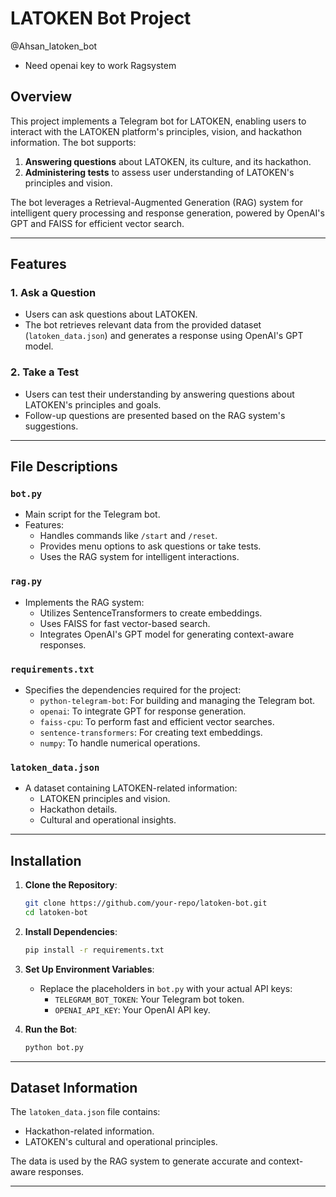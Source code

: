# LATOKEN Bot Project
@Ahsan_latoken_bot
- Need openai key to work Ragsystem
## Overview
This project implements a Telegram bot for LATOKEN, enabling users to interact with the LATOKEN platform's principles, vision, and hackathon information. The bot supports:

1. **Answering questions** about LATOKEN, its culture, and its hackathon.
2. **Administering tests** to assess user understanding of LATOKEN's principles and vision.

The bot leverages a Retrieval-Augmented Generation (RAG) system for intelligent query processing and response generation, powered by OpenAI's GPT and FAISS for efficient vector search.

---

## Features

### 1. Ask a Question
- Users can ask questions about LATOKEN.
- The bot retrieves relevant data from the provided dataset (`latoken_data.json`) and generates a response using OpenAI's GPT model.

### 2. Take a Test
- Users can test their understanding by answering questions about LATOKEN's principles and goals.
- Follow-up questions are presented based on the RAG system's suggestions.

---

## File Descriptions

### `bot.py`
- Main script for the Telegram bot.
- Features:
  - Handles commands like `/start` and `/reset`.
  - Provides menu options to ask questions or take tests.
  - Uses the RAG system for intelligent interactions.

### `rag.py`
- Implements the RAG system:
  - Utilizes SentenceTransformers to create embeddings.
  - Uses FAISS for fast vector-based search.
  - Integrates OpenAI's GPT model for generating context-aware responses.

### `requirements.txt`
- Specifies the dependencies required for the project:
  - `python-telegram-bot`: For building and managing the Telegram bot.
  - `openai`: To integrate GPT for response generation.
  - `faiss-cpu`: To perform fast and efficient vector searches.
  - `sentence-transformers`: For creating text embeddings.
  - `numpy`: To handle numerical operations.

### `latoken_data.json`
- A dataset containing LATOKEN-related information:
  - LATOKEN principles and vision.
  - Hackathon details.
  - Cultural and operational insights.

---

## Installation

1. **Clone the Repository**:
   ```bash
   git clone https://github.com/your-repo/latoken-bot.git
   cd latoken-bot
   ```

2. **Install Dependencies**:
   ```bash
   pip install -r requirements.txt
   ```

3. **Set Up Environment Variables**:
   - Replace the placeholders in `bot.py` with your actual API keys:
     - `TELEGRAM_BOT_TOKEN`: Your Telegram bot token.
     - `OPENAI_API_KEY`: Your OpenAI API key.

4. **Run the Bot**:
   ```bash
   python bot.py
   ```

---

## Dataset Information
The `latoken_data.json` file contains:
- Hackathon-related information.
- LATOKEN's cultural and operational principles.

The data is used by the RAG system to generate accurate and context-aware responses.

---


